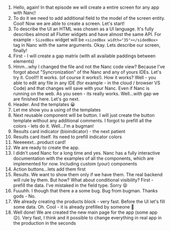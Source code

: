 1. Hello, again! In that episode we will create a entire screen for any app with Nanc!
2. To do it we need to add additional field to the model of the screen entity. Cool! Now we are able to create a screen. Let's start!
3. To describe the UI an HTML was chosen as a UI language. It's fully describes almost all Flutter widgets and have almost the same API. For example - `SizedBox` widget will be `<sizedBox width="35"></sidedBox>` tag in Nanc with the same arguments. Okay. Lets describe our screen, finally!
4. First - I will create a gap matrix (with all available paddings between elements)
5. Hmm...why I changed the file and not the Nanc code view? Because I've forgot about "Syncronization" of the Nanc and any of yours IDEs. Let's try it. Cool!!! It works. (of course it works!). How it works? Well - you able to edit any file in any IDE (for example - in the cloud / browser VS Code) and that changes will save with your Nanc. Even if Nanc is running on the web. As you seen - its really works. Well...with gap we are finished here. Let's go next.
6. Header. And the templates 😀
7. Let me show you a using of the templates
8. Next reusable component will be button. I will just create the button template without any additional comments. I forgot to prefill all the colors - lets do it. Well...I'm a bugman!
9. Results card indicator (bioindicator) - the next patient
10. Results card itself. Its need to prefill indicator colors
11. Neeeeext...product card!
12. We are ready to create the app.
13. I didn't used Nanc for a long time and yes. Nanc has a fully interactive documentation with the examples of all the components, which are implemented for now. Including custom (your) components
14. Action buttons...lets add them first
15. Results. We want to show them only if we have them. The real backend will rule by them. But how? What about conditional visibility? First - prefill the data. I've mistaked in the field type. Sorry 😝
16. Fuuuhh. I though that there a a some bug. Bug from bugman. Thanks gods - No.
17. We already creating the products block - very fast. Before the UI let's fill some data. Oh. Cool - it is already prefilled by someone 🥹
18. Well done! We are created the new main page for the app (some app 😉). Very fast, I think and it possible to change everything in real app in the production in the seconds